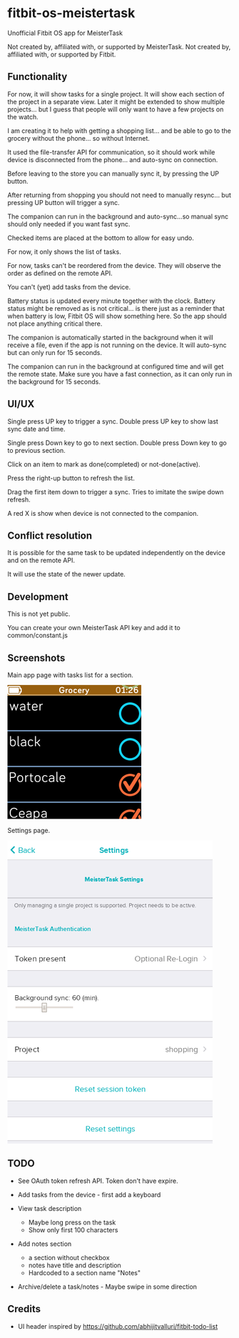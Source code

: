 # fitbit-os-meistertask
Unofficial Fitbit OS app for MeisterTask

Not created by, affiliated with, or supported by MeisterTask.
Not created by, affiliated with, or supported by Fitbit.


## Functionality

For now, it will show tasks for a single project.
It will show each section of the project in a separate view.
Later it might be extended to show multiple projects... but I guess that
people will only want to have a few projects on the watch.

I am creating it to help with getting a shopping list... and be able to go
to the grocery without the phone... so without Internet.

It used the file-transfer API for communication, so it should work while
device is disconnected from the phone... and auto-sync on connection.

Before leaving to the store you can manually sync it, by pressing the UP
button.

After returning from shopping you should not need to manually resync...
but pressing UP button will trigger a sync.

The companion can run in the background and auto-sync...so manual sync should
only needed if you want fast sync.

Checked items are placed at the bottom to allow for easy undo.

For now, it only shows the list of tasks.

For now, tasks can't be reordered from the device.
They will observe the order as defined on the remote API.

You can't (yet) add tasks from the device.

Battery status is updated every minute together with the clock.
Battery status might be removed as is not critical... is there just as a
reminder that when battery is low, Fitbit OS will show something here.
So the app should not place anything critical there.

The companion is automatically started in the background when it will receive
a file, even if the app is not running on the device.
It will auto-sync but can only run for 15 seconds.

The companion can run in the background at configured time and will
get the remote state.
Make sure you have a fast connection, as it can only run in the background
for 15 seconds.


## UI/UX

Single press UP key to trigger a sync.
Double press UP key to show last sync date and time.

Single press Down key to go to next section.
Double press Down key to go to previous section.

Click on an item to mark as done(completed) or not-done(active).


Press the right-up button to refresh the list.

Drag the first item down to trigger a sync.
Tries to imitate the swipe down refresh.

A red X is show when device is not connected to the companion.


## Conflict resolution

It is possible for the same task to be updated independently on the device and
on the remote API.

It will use the state of the newer update.


## Development

This is not yet public.

You can create your own MeisterTask API key and add it to common/constant.js


## Screenshots

Main app page with tasks list for a section.

![main-app-screenshot](screenshots/device.png?raw=true "Main App")

Settings page.

![settings-screenshot](screenshots/settings.png?raw=true "Settings Page")


## TODO

* See OAuth token refresh API. Token don't have expire.

* Add tasks from the device - first add a keyboard

* View task description
  * Maybe long press on the task
  * Show only first 100 characters

* Add notes section
  * a section without checkbox
  * notes have title and description
  * Hardcoded to a section name "Notes"

* Archive/delete a task/notes - Maybe swipe in some direction


## Credits

* UI header inspired by https://github.com/abhijitvalluri/fitbit-todo-list
